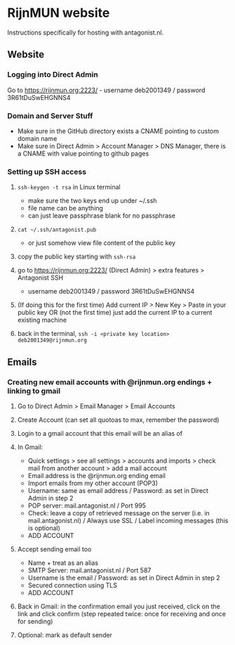 # RijnMUN website
Instructions specifically for hosting with antagonist.nl.  

## Website

### Logging into Direct Admin
Go to https://rijnmun.org:2223/ 
    - username deb2001349 / password 3R61tDuSwEHGNNS4

### Domain and Server Stuff
- Make sure in the GitHub directory exists a CNAME pointing to custom domain name
- Make sure in Direct Admin > Account Manager > DNS Manager, there is a CNAME with value pointing to github pages

### Setting up SSH access 
1. `ssh-keygen -t rsa` in Linux terminal 
    - make sure the two keys end up under ~/.ssh
    - file name can be anything
    - can just leave passphrase blank for no passphrase

2. `cat ~/.ssh/antagonist.pub` 
    - or just somehow view file content of the public key
3. copy the public key starting with `ssh-rsa`
4. go to https://rijnmun.org:2223/ (Direct Admin) > extra features > Antagonist SSH
    - username deb2001349 / password 3R61tDuSwEHGNNS4
5. (If doing this for the first time) Add current IP > New Key > Paste in your public key OR (not the first time) just add the current IP to a current existing machine
6. back in the terminal, `ssh -i <private key location> deb2001349@rijnmun.org`

## Emails
### Creating new email accounts with @rijnmun.org endings + linking to gmail
1. Go to Direct Admin > Email Manager > Email Accounts
2. Create Account (can set all quotoas to max, remember the password)
3. Login to a gmail account that this email will be an alias of
4. In Gmail: 
    - Quick settings > see all settings > accounts and imports > check mail from another account > add a mail account
    - Email address is the @rijnmun.org ending email
    - Import emails from my other account (POP3)
    - Username: same as email address / Password: as set in Direct Admin in step 2
    - POP server: mail.antagonist.nl / Port 995
    - Check: leave a copy of retrieved message on the server (i.e. in mail.antagonist.nl) / Always use SSL / Label incoming messages (this is optional)
    - ADD ACCOUNT

5. Accept sending email too 
    - Name + treat as an alias
    - SMTP Server: mail.antagonist.nl / Port 587
    - Username is the email / Password: as set in Direct Admin in step 2
    - Secured connection using TLS
    - ADD ACCOUNT

6. Back in Gmail: in the confirmation email you just received, click on the link and click confirm (step repeated twice: once for receiving and once for sending)

7. Optional: mark as default sender
